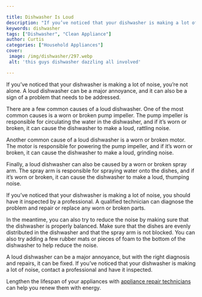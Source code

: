 ```yaml
---

title: Dishwasher Is Loud
description: "If you’ve noticed that your dishwasher is making a lot of noise, you’re not alone. A loud dishwasher can be a major annoyance, and...continue on"
keywords: dishwasher
tags: ["Dishwasher", "Clean Appliance"]
author: Curtis
categories: ["Household Appliances"]
cover: 
 image: /img/dishwasher/297.webp
 alt: 'this guys dishwasher dazzling all involved'

---
```


If you’ve noticed that your dishwasher is making a lot of noise, you’re not alone. A loud dishwasher can be a major annoyance, and it can also be a sign of a problem that needs to be addressed. 

There are a few common causes of a loud dishwasher. One of the most common causes is a worn or broken pump impeller. The pump impeller is responsible for circulating the water in the dishwasher, and if it’s worn or broken, it can cause the dishwasher to make a loud, rattling noise. 

Another common cause of a loud dishwasher is a worn or broken motor. The motor is responsible for powering the pump impeller, and if it’s worn or broken, it can cause the dishwasher to make a loud, grinding noise. 

Finally, a loud dishwasher can also be caused by a worn or broken spray arm. The spray arm is responsible for spraying water onto the dishes, and if it’s worn or broken, it can cause the dishwasher to make a loud, thumping noise. 

If you’ve noticed that your dishwasher is making a lot of noise, you should have it inspected by a professional. A qualified technician can diagnose the problem and repair or replace any worn or broken parts. 

In the meantime, you can also try to reduce the noise by making sure that the dishwasher is properly balanced. Make sure that the dishes are evenly distributed in the dishwasher and that the spray arm is not blocked. You can also try adding a few rubber mats or pieces of foam to the bottom of the dishwasher to help reduce the noise. 

A loud dishwasher can be a major annoyance, but with the right diagnosis and repairs, it can be fixed. If you’ve noticed that your dishwasher is making a lot of noise, contact a professional and have it inspected.

Lengthen the lifespan of your appliances with <a href="/pages/appliance-repair-technicians/">appliance repair technicians</a> can help you renew them with energy.